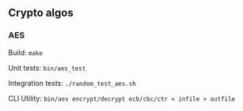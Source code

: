 ## Crypto algos

### AES

Build: `make`

Unit tests: `bin/aes_test`

Integration tests: `./random_test_aes.sh`

CLI Utility: `bin/aes encrypt/decrypt ecb/cbc/ctr < infile > outfile`
